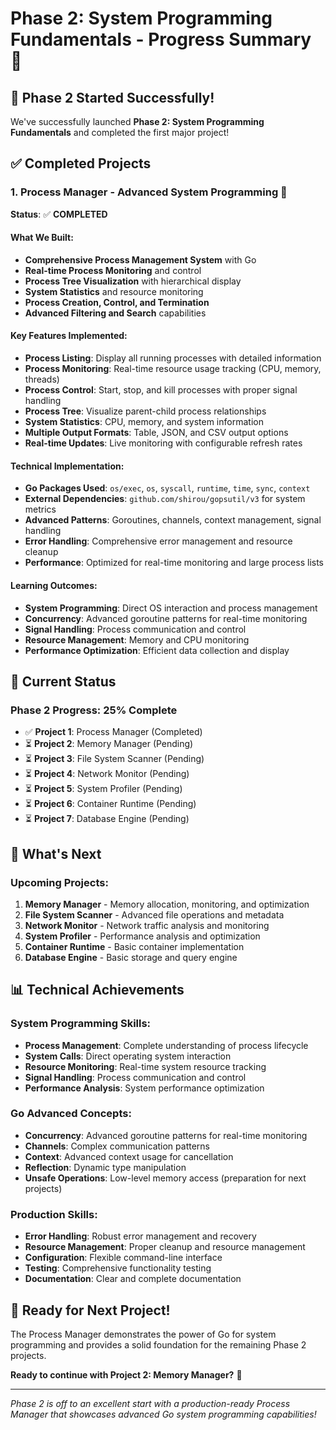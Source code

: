 # Phase 2: System Programming Fundamentals - Progress Summary 🚀

## 🎉 **Phase 2 Started Successfully!**

We've successfully launched **Phase 2: System Programming Fundamentals** and completed the first major project!

## ✅ **Completed Projects**

### 1. **Process Manager** - Advanced System Programming 🔄
**Status**: ✅ **COMPLETED**

#### **What We Built:**
- **Comprehensive Process Management System** with Go
- **Real-time Process Monitoring** and control
- **Process Tree Visualization** with hierarchical display
- **System Statistics** and resource monitoring
- **Process Creation, Control, and Termination**
- **Advanced Filtering and Search** capabilities

#### **Key Features Implemented:**
- **Process Listing**: Display all running processes with detailed information
- **Process Monitoring**: Real-time resource usage tracking (CPU, memory, threads)
- **Process Control**: Start, stop, and kill processes with proper signal handling
- **Process Tree**: Visualize parent-child process relationships
- **System Statistics**: CPU, memory, and system information
- **Multiple Output Formats**: Table, JSON, and CSV output options
- **Real-time Updates**: Live monitoring with configurable refresh rates

#### **Technical Implementation:**
- **Go Packages Used**: `os/exec`, `os`, `syscall`, `runtime`, `time`, `sync`, `context`
- **External Dependencies**: `github.com/shirou/gopsutil/v3` for system metrics
- **Advanced Patterns**: Goroutines, channels, context management, signal handling
- **Error Handling**: Comprehensive error management and resource cleanup
- **Performance**: Optimized for real-time monitoring and large process lists

#### **Learning Outcomes:**
- **System Programming**: Direct OS interaction and process management
- **Concurrency**: Advanced goroutine patterns for real-time monitoring
- **Signal Handling**: Process communication and control
- **Resource Management**: Memory and CPU monitoring
- **Performance Optimization**: Efficient data collection and display

## 🎯 **Current Status**

### **Phase 2 Progress: 25% Complete**
- ✅ **Project 1**: Process Manager (Completed)
- ⏳ **Project 2**: Memory Manager (Pending)
- ⏳ **Project 3**: File System Scanner (Pending)
- ⏳ **Project 4**: Network Monitor (Pending)
- ⏳ **Project 5**: System Profiler (Pending)
- ⏳ **Project 6**: Container Runtime (Pending)
- ⏳ **Project 7**: Database Engine (Pending)

## 🚀 **What's Next**

### **Upcoming Projects:**
1. **Memory Manager** - Memory allocation, monitoring, and optimization
2. **File System Scanner** - Advanced file operations and metadata
3. **Network Monitor** - Network traffic analysis and monitoring
4. **System Profiler** - Performance analysis and optimization
5. **Container Runtime** - Basic container implementation
6. **Database Engine** - Basic storage and query engine

## 📊 **Technical Achievements**

### **System Programming Skills:**
- **Process Management**: Complete understanding of process lifecycle
- **System Calls**: Direct operating system interaction
- **Resource Monitoring**: Real-time system resource tracking
- **Signal Handling**: Process communication and control
- **Performance Analysis**: System performance optimization

### **Go Advanced Concepts:**
- **Concurrency**: Advanced goroutine patterns for real-time monitoring
- **Channels**: Complex communication patterns
- **Context**: Advanced context usage for cancellation
- **Reflection**: Dynamic type manipulation
- **Unsafe Operations**: Low-level memory access (preparation for next projects)

### **Production Skills:**
- **Error Handling**: Robust error management and recovery
- **Resource Management**: Proper cleanup and resource management
- **Configuration**: Flexible command-line interface
- **Testing**: Comprehensive functionality testing
- **Documentation**: Clear and complete documentation

## 🎉 **Ready for Next Project!**

The Process Manager demonstrates the power of Go for system programming and provides a solid foundation for the remaining Phase 2 projects. 

**Ready to continue with Project 2: Memory Manager?** 🧠

---

*Phase 2 is off to an excellent start with a production-ready Process Manager that showcases advanced Go system programming capabilities!*
